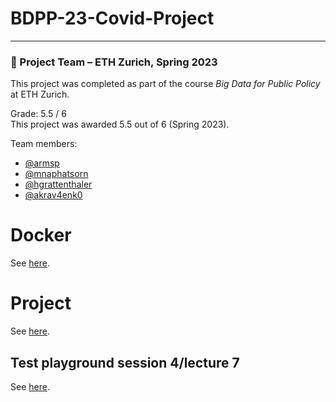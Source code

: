 # BDPP-23-Covid-Project
---

### 👥 Project Team – ETH Zurich, Spring 2023

This project was completed as part of the course *Big Data for Public Policy* at ETH Zurich.

Grade: 5.5 / 6  
This project was awarded 5.5 out of 6 (Spring 2023).

Team members:
- [@armsp](https://github.com/armsp)
- [@mnaphatsorn](https://github.com/mnaphatsorn)
- [@hgrattenthaler](https://github.com/hgrattenthaler)
- [@akrav4enk0](https://github.com/akrav4enk0) 

# Docker

See [here](docker/readme.md).

# Project

See [here](work/project/readme.md).

## Test playground session 4/lecture 7

See [here](work/session4/readme.md).
